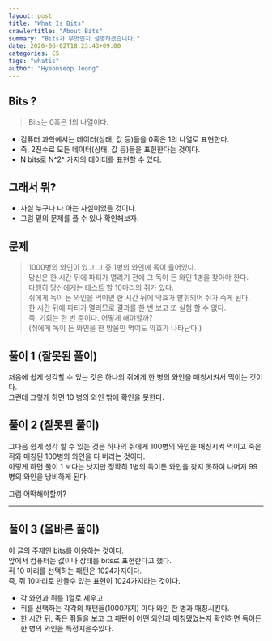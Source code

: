 ```yaml
---
layout: post
title: "What Is Bits"
crawlertitle: "About Bits"
summary: "Bits가 무엇인지 설명하겠습니다."
date: 2020-06-02T18:23:43+09:00
categories: CS
tags: "whatis"
author: "Hyeonseop Jeong"
---
```

## Bits ?

> Bits는 0혹은 1의 나열이다.

- 컴퓨터 과학에서는 데이터(상태, 값 등)들을 0혹은 1의 나열로 표현한다.
- 즉, 2진수로 모든 데이터(상태, 값 등)들을 표현한다는 것이다.
- N bits로 N^2^ 가지의 데이터를 표현할 수 있다.

## 그래서 뭐?
- 사실 누구나 다 아는 사실이었을 것이다.
- 그럼 밑의 문제를 풀 수 있나 확인해보자.

## 문제
> 1000병의 와인이 있고 그 중 1병의 와인에 독이 들어있다.  
당신은 한 시간 뒤에 파티가 열리기 전에 그 독이 든 와인 1병을 찾아야 한다.  
다행히 당신에게는 테스트 할 10마리의 쥐가 있다.  
쥐에게 독이 든 와인을 먹이면 한 시간 뒤에 약효가 발휘되어 쥐가 죽게 된다.  
한 시간 뒤에 파티가 열리므로 결과를 한 번 보고 또 실험 할 수 없다.  
즉, 기회는 한 번 뿐이다. 어떻게 해야할까?  
(쥐에게 독이 든 와인을 한 방울만 먹여도 약효가 나타난다.)  

## 풀이 1 (잘못된 풀이)
처음에 쉽게 생각할 수 있는 것은 하나의 쥐에게 한 병의 와인을 매칭시켜서 먹이는 것이다.  
그런데 그렇게 하면 10 병의 와인 밖에 확인을 못한다.

## 풀이 2 (잘못된 풀이)
그다음 쉽게 생각 할 수 있는 것은 하나의 쥐에게 100병의 와인을 매칭시켜 먹이고 죽은 쥐와 매칭된 100병의 와인을 다 버리는 것이다.   
이렇게 하면 풀이 1 보다는 낫지만 정확히 1병의 독이든 와인을 찾지 못하여 나머지 99병의 와인을 낭비하게 된다.  

그럼 어떡해야할까?

----

## 풀이 3 (올바른 풀이)
이 글의 주제인 bits를 이용하는 것이다.  
앞에서 컴퓨터는 값이나 상태를 bits로 표현한다고 했다.  
쥐 10 마리를 선택하는 패턴은 1024가지이다.  
즉, 쥐 10마리로 만들수 있는 표현이 1024가지라는 것이다.

- 각 와인과 쥐를 1열로 세우고
- 쥐를 선택하는 각각의 패턴들(1000가지) 마다 와인 한 병과 매칭시킨다.
- 한 시간 뒤, 죽은 쥐들을 보고 그 패턴이 어떤 와인과 매칭됐었는지 확인하면 독이든 한 병의 와인을 특정지을수있다.
